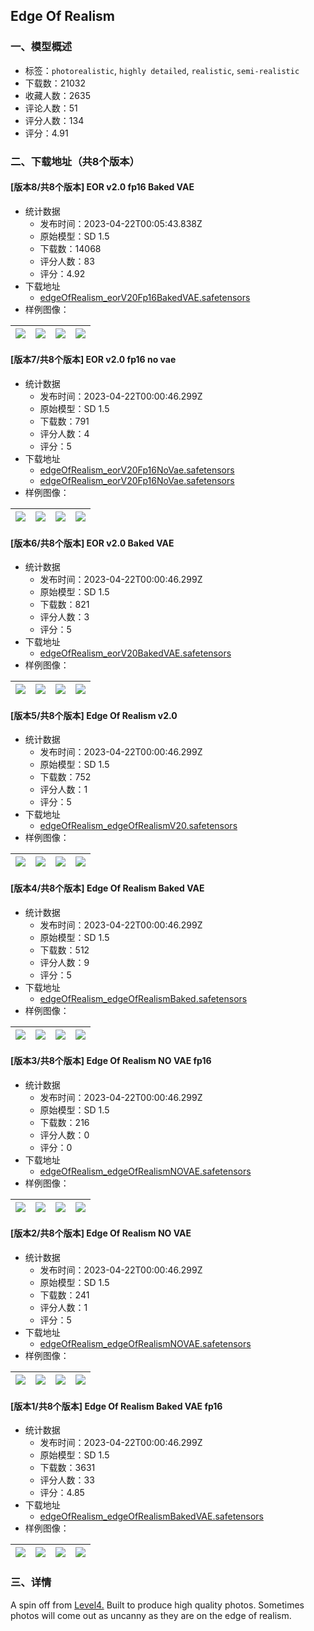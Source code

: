 ## Edge Of Realism
### 一、模型概述

- 标签：`photorealistic`, `highly detailed`, `realistic`, `semi-realistic`
- 下载数：21032
- 收藏人数：2635
- 评论人数：51
- 评分人数：134
- 评分：4.91

### 二、下载地址（共8个版本）

#### [版本8/共8个版本] EOR v2.0 fp16 Baked VAE

- 统计数据
  - 发布时间：2023-04-22T00:05:43.838Z
  - 原始模型：SD 1.5
  - 下载数：14068
  - 评分人数：83
  - 评分：4.92
- 下载地址
  - [edgeOfRealism_eorV20Fp16BakedVAE.safetensors](https://civitai.com/api/download/models/51913)
- 样例图像：

| <img src="https://image.civitai.com/xG1nkqKTMzGDvpLrqFT7WA/5462fe1b-6928-4c9e-3016-8ef467b65200/width=450/559443.jpeg" /> | <img src="https://image.civitai.com/xG1nkqKTMzGDvpLrqFT7WA/ca40b6ba-c0d2-4544-049f-68240d514800/width=450/559448.jpeg" /> | <img src="https://image.civitai.com/xG1nkqKTMzGDvpLrqFT7WA/84c41036-d5f8-4d13-8259-b50f60850a00/width=450/559444.jpeg" /> | <img src="https://image.civitai.com/xG1nkqKTMzGDvpLrqFT7WA/d949f942-f2fe-4bfc-04d5-6120939c2000/width=450/559458.jpeg" /> |
| ---- | ---- | ---- | ---- |

#### [版本7/共8个版本] EOR v2.0 fp16 no vae

- 统计数据
  - 发布时间：2023-04-22T00:00:46.299Z
  - 原始模型：SD 1.5
  - 下载数：791
  - 评分人数：4
  - 评分：5
- 下载地址
  - [edgeOfRealism_eorV20Fp16NoVae.safetensors](https://civitai.com/api/download/models/51909)
  - [edgeOfRealism_eorV20Fp16NoVae.safetensors](https://civitai.com/api/download/models/51909?type=Model&format=SafeTensor&size=pruned&fp=fp16)
- 样例图像：

| <img src="https://image.civitai.com/xG1nkqKTMzGDvpLrqFT7WA/ca33a0b5-6d2a-4df7-6d77-5fa12de49500/width=450/559375.jpeg" /> | <img src="https://image.civitai.com/xG1nkqKTMzGDvpLrqFT7WA/26c2ac76-1b6c-4128-f50e-3858908ac300/width=450/559383.jpeg" /> | <img src="https://image.civitai.com/xG1nkqKTMzGDvpLrqFT7WA/d8cad66c-b5a0-41c9-74e4-32a9d605d400/width=450/559386.jpeg" /> | <img src="https://image.civitai.com/xG1nkqKTMzGDvpLrqFT7WA/713abe19-a908-4bbb-ec04-246378873e00/width=450/559388.jpeg" /> |
| ---- | ---- | ---- | ---- |

#### [版本6/共8个版本] EOR v2.0 Baked VAE

- 统计数据
  - 发布时间：2023-04-22T00:00:46.299Z
  - 原始模型：SD 1.5
  - 下载数：821
  - 评分人数：3
  - 评分：5
- 下载地址
  - [edgeOfRealism_eorV20BakedVAE.safetensors](https://civitai.com/api/download/models/51904)
- 样例图像：

| <img src="https://image.civitai.com/xG1nkqKTMzGDvpLrqFT7WA/9aeaaa06-ff05-44f5-072f-a65e801c6600/width=450/559323.jpeg" /> | <img src="https://image.civitai.com/xG1nkqKTMzGDvpLrqFT7WA/e4409213-dc48-491f-5943-2e4c8e868a00/width=450/559312.jpeg" /> | <img src="https://image.civitai.com/xG1nkqKTMzGDvpLrqFT7WA/71c477a9-974b-4975-7168-22e94296b900/width=450/559315.jpeg" /> | <img src="https://image.civitai.com/xG1nkqKTMzGDvpLrqFT7WA/6552d004-688d-488b-5227-429f9dc46c00/width=450/559313.jpeg" /> |
| ---- | ---- | ---- | ---- |

#### [版本5/共8个版本] Edge Of Realism v2.0

- 统计数据
  - 发布时间：2023-04-22T00:00:46.299Z
  - 原始模型：SD 1.5
  - 下载数：752
  - 评分人数：1
  - 评分：5
- 下载地址
  - [edgeOfRealism_edgeOfRealismV20.safetensors](https://civitai.com/api/download/models/51899)
- 样例图像：

| <img src="https://image.civitai.com/xG1nkqKTMzGDvpLrqFT7WA/c9a0fe5a-b7cd-46b8-c1e7-db2e42810d00/width=450/559253.jpeg" /> | <img src="https://image.civitai.com/xG1nkqKTMzGDvpLrqFT7WA/6883c6d7-06cf-428a-2c26-ff24dc198100/width=450/559237.jpeg" /> | <img src="https://image.civitai.com/xG1nkqKTMzGDvpLrqFT7WA/1a90370c-c6a5-4642-c06c-c4ecc5c13300/width=450/559242.jpeg" /> | <img src="https://image.civitai.com/xG1nkqKTMzGDvpLrqFT7WA/9ea98982-d785-4827-f18d-9f5ad56ec300/width=450/559256.jpeg" /> |
| ---- | ---- | ---- | ---- |

#### [版本4/共8个版本] Edge Of Realism Baked VAE

- 统计数据
  - 发布时间：2023-04-22T00:00:46.299Z
  - 原始模型：SD 1.5
  - 下载数：512
  - 评分人数：9
  - 评分：5
- 下载地址
  - [edgeOfRealism_edgeOfRealismBaked.safetensors](https://civitai.com/api/download/models/26040)
- 样例图像：

| <img src="https://image.civitai.com/xG1nkqKTMzGDvpLrqFT7WA/5aabd979-4d25-4228-1823-72b50463d300/width=450/286406.jpeg" /> | <img src="https://image.civitai.com/xG1nkqKTMzGDvpLrqFT7WA/d6cd62bb-2186-4b4d-bf53-c5ab86d17c00/width=450/286405.jpeg" /> | <img src="https://image.civitai.com/xG1nkqKTMzGDvpLrqFT7WA/740ff9f3-6578-492c-dd96-9b1f022c2f00/width=450/286404.jpeg" /> | <img src="https://image.civitai.com/xG1nkqKTMzGDvpLrqFT7WA/fa3b37d2-eb46-49f3-5452-009cb364a700/width=450/286403.jpeg" /> |
| ---- | ---- | ---- | ---- |

#### [版本3/共8个版本] Edge Of Realism NO VAE fp16

- 统计数据
  - 发布时间：2023-04-22T00:00:46.299Z
  - 原始模型：SD 1.5
  - 下载数：216
  - 评分人数：0
  - 评分：0
- 下载地址
  - [edgeOfRealism_edgeOfRealismNOVAE.safetensors](https://civitai.com/api/download/models/26038)
- 样例图像：

| <img src="https://image.civitai.com/xG1nkqKTMzGDvpLrqFT7WA/5aabd979-4d25-4228-1823-72b50463d300/width=450/286379.jpeg" /> | <img src="https://image.civitai.com/xG1nkqKTMzGDvpLrqFT7WA/d6cd62bb-2186-4b4d-bf53-c5ab86d17c00/width=450/286378.jpeg" /> | <img src="https://image.civitai.com/xG1nkqKTMzGDvpLrqFT7WA/740ff9f3-6578-492c-dd96-9b1f022c2f00/width=450/286377.jpeg" /> | <img src="https://image.civitai.com/xG1nkqKTMzGDvpLrqFT7WA/fa3b37d2-eb46-49f3-5452-009cb364a700/width=450/286376.jpeg" /> |
| ---- | ---- | ---- | ---- |

#### [版本2/共8个版本] Edge Of Realism NO VAE

- 统计数据
  - 发布时间：2023-04-22T00:00:46.299Z
  - 原始模型：SD 1.5
  - 下载数：241
  - 评分人数：1
  - 评分：5
- 下载地址
  - [edgeOfRealism_edgeOfRealismNOVAE.safetensors](https://civitai.com/api/download/models/26037)
- 样例图像：

| <img src="https://image.civitai.com/xG1nkqKTMzGDvpLrqFT7WA/5aabd979-4d25-4228-1823-72b50463d300/width=450/286333.jpeg" /> | <img src="https://image.civitai.com/xG1nkqKTMzGDvpLrqFT7WA/d6cd62bb-2186-4b4d-bf53-c5ab86d17c00/width=450/286352.jpeg" /> | <img src="https://image.civitai.com/xG1nkqKTMzGDvpLrqFT7WA/740ff9f3-6578-492c-dd96-9b1f022c2f00/width=450/286351.jpeg" /> | <img src="https://image.civitai.com/xG1nkqKTMzGDvpLrqFT7WA/fa3b37d2-eb46-49f3-5452-009cb364a700/width=450/286350.jpeg" /> |
| ---- | ---- | ---- | ---- |

#### [版本1/共8个版本] Edge Of Realism Baked VAE fp16

- 统计数据
  - 发布时间：2023-04-22T00:00:46.299Z
  - 原始模型：SD 1.5
  - 下载数：3631
  - 评分人数：33
  - 评分：4.85
- 下载地址
  - [edgeOfRealism_edgeOfRealismBakedVAE.safetensors](https://civitai.com/api/download/models/26041)
- 样例图像：

| <img src="https://image.civitai.com/xG1nkqKTMzGDvpLrqFT7WA/5aabd979-4d25-4228-1823-72b50463d300/width=450/286427.jpeg" /> | <img src="https://image.civitai.com/xG1nkqKTMzGDvpLrqFT7WA/d6cd62bb-2186-4b4d-bf53-c5ab86d17c00/width=450/286426.jpeg" /> | <img src="https://image.civitai.com/xG1nkqKTMzGDvpLrqFT7WA/740ff9f3-6578-492c-dd96-9b1f022c2f00/width=450/286425.jpeg" /> | <img src="https://image.civitai.com/xG1nkqKTMzGDvpLrqFT7WA/fa3b37d2-eb46-49f3-5452-009cb364a700/width=450/286424.jpeg" /> |
| ---- | ---- | ---- | ---- |


### 三、详情
<p>A spin off from <a target="_blank" rel="ugc" href="https://civitai.com/models/17449/level4">Level4.</a> Built to produce high quality photos. Sometimes photos will come out as uncanny as they are on the edge of realism.</p>